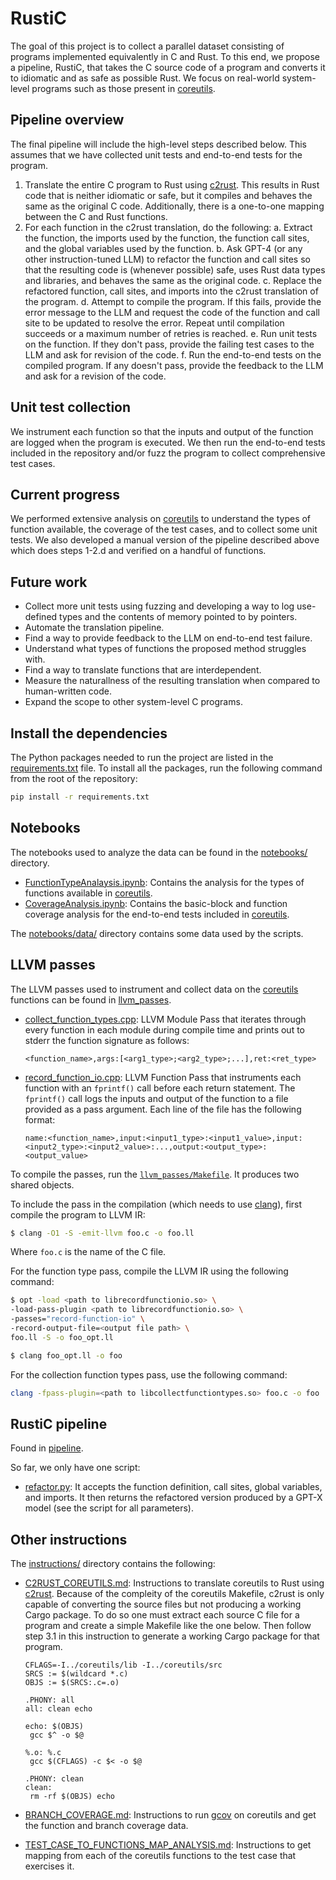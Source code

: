 # RustiC
The goal of this project is to collect a parallel dataset consisting of programs
implemented equivalently in C and Rust. To this end, we propose a pipeline,
RustiC, that takes the C source code of a program and converts it to idiomatic
and as safe as possible Rust. We focus on real-world system-level programs such
as those present in [coreutils](https://github.com/coreutils/coreutils).

## Pipeline overview
The final pipeline will include the high-level steps described below. This
assumes that we have collected unit tests and end-to-end tests for the
program.

1. Translate the entire C program to Rust using
[c2rust](https://github.com/immunant/c2rust). This results in Rust code that is
neither idiomatic or safe, but it compiles and behaves the same as the original
C code. Additionally, there is a one-to-one mapping between the C and Rust
functions.
2. For each function in the c2rust translation, do the following:
   a. Extract the function, the imports used by the function, the function
   call sites, and the global variables used by the function.
   b. Ask GPT-4 (or any other instruction-tuned LLM) to refactor the function
   and call sites so that the resulting code is (whenever possible) safe, uses
   Rust data types and libraries, and behaves the same as the original code.
   c. Replace the refactored function, call sites, and imports into the c2rust
   translation of the program.
   d. Attempt to compile the program. If this fails, provide the error message
   to the LLM and request the code of the function and call site to be updated
   to resolve the error. Repeat until compilation succeeds or a maximum number
   of retries is reached.
   e. Run unit tests on the function. If they don't pass, provide the failing
   test cases to the LLM and ask for revision of the code.
   f. Run the end-to-end tests on the compiled program. If any doesn't pass,
   provide the feedback to the LLM and ask for a revision of the code.

## Unit test collection
We instrument each function so that the inputs and output of the function are
logged when the program is executed. We then run the end-to-end tests included
in the repository and/or fuzz the program to collect comprehensive test cases.

## Current progress
We performed extensive analysis on
[coreutils](https://github.com/coreutils/coreutils) to understand the types
of function available, the coverage of the test cases, and to collect some
unit tests. We also developed a manual version of the pipeline described above
which does steps 1-2.d and verified on a handful of functions.

## Future work
* Collect more unit tests using fuzzing and developing a way to log use-defined
types and the contents of memory pointed to by pointers.
* Automate the translation pipeline.
* Find a way to provide feedback to the LLM on end-to-end test failure.
* Understand what types of functions the proposed method struggles with.
* Find a way to translate functions that are interdependent.
* Measure the naturallness of the resulting translation when compared to
human-written code.
* Expand the scope to other system-level C programs.

## Install the dependencies

The Python packages needed to run the project are listed in the
[requirements.txt](requirements.txt) file. To install all the packages, run the
following command from the root of the repository:

```sh
pip install -r requirements.txt
```

## Notebooks

The notebooks used to analyze the data can be found in the
[notebooks/](notebooks) directory.

* [FunctionTypeAnalaysis.ipynb](notebooks/FunctionTypeAnalaysis.ipynb): Contains
the analysis for the types of functions available in
[coreutils](https://github.com/coreutils/coreutils).
* [CoverageAnalysis.ipynb](notebooks/CoverageAnalysis.ipynb): Contains the
basic-block and function coverage analysis for the end-to-end tests included in
[coreutils](https://github.com/coreutils/coreutils).

The [notebooks/data/](notebooks/data/) directory contains some data used by the
scripts.

## LLVM passes

The LLVM passes used to instrument and collect data on the
[coreutils](https://github.com/coreutils/coreutils) functions can be found in
[llvm\_passes](llvm_passes/).

* [collect\_function\_types.cpp](llvm_passes/collect_function_types.cpp): LLVM
Module Pass that iterates through every function in each module during compile
time and prints out to stderr the function signature as follows:
   ```
   <function_name>,args:[<arg1_type>;<arg2_type>;...],ret:<ret_type>
   ```
* [record\_function\_io.cpp](llvm_passes/record_function_io.cpp): LLVM Function
Pass that instruments each function with an `fprintf()` call before each return
statement. The `fprintf()` call logs the inputs and output of the function to a
file provided as a pass argument. Each line of the file has the
following format:
   ```
   name:<function_name>,input:<input1_type>:<input1_value>,input:<input2_type>:<input2_value>:...,output:<output_type>:<output_value>
   ```

To compile the passes, run the [`llvm_passes/Makefile`](llvm_passes/Makefile).
It produces two shared objects.

To include the pass in the compilation (which needs to use
[clang](https://clang.llvm.org/)), first compile the program to LLVM IR:

```sh
$ clang -O1 -S -emit-llvm foo.c -o foo.ll
```

Where `foo.c` is the name of the C file.

For the function type pass, compile the LLVM IR using the following command:

```sh
$ opt -load <path to librecordfunctionio.so> \
-load-pass-plugin <path to librecordfunctionio.so> \
-passes="record-function-io" \
-record-output-file=<output file path> \
foo.ll -S -o foo_opt.ll

$ clang foo_opt.ll -o foo
```

For the collection function types pass, use the following command:

```sh
clang -fpass-plugin=<path to libcollectfunctiontypes.so> foo.c -o foo
```

## RustiC pipeline
Found in [pipeline](pipeline/).

So far, we only have one script:

* [refactor.py](pipeline/refactor.py): It accepts the function definition,
call sites, global variables, and imports. It then returns the refactored
version produced by a GPT-X model (see the script for all parameters).

## Other instructions

The [instructions/](instructions/) directory contains the following:

* [C2RUST\_COREUTILS.md](instructions/C2RUST_COREUTILS.md): Instructions to
translate coreutils to Rust using [c2rust](https://github.com/immunant/c2rust).
Because of the compleity of the coreutils Makefile, c2rust is only capable of
converting the source files but not producing a working Cargo package. To do so
one must extract each source C file for a program and create a simple Makefile
like the one below. Then follow step 3.1 in this instruction to generate a
working Cargo package for that program.

   ```
   CFLAGS=-I../coreutils/lib -I../coreutils/src
   SRCS := $(wildcard *.c)
   OBJS := $(SRCS:.c=.o)
   
   .PHONY: all
   all: clean echo
   
   echo: $(OBJS)
   	gcc $^ -o $@
   
   %.o: %.c
   	gcc $(CFLAGS) -c $< -o $@
   
   .PHONY: clean
   clean:
   	rm -rf $(OBJS) echo
   ```

* [BRANCH\_COVERAGE.md](instructions/BRANCH_COVERAGE.md): Instructions to run
[gcov](https://gcc.gnu.org/onlinedocs/gcc/Gcov.html) on coreutils and get the
function and branch coverage data.
* [TEST\_CASE\_TO\_FUNCTIONS\_MAP\_ANALYSIS.md](instructions/TEST_CASE_TO_FUNCTIONS_MAP_ANALYSIS.md):
Instructions to get mapping from each of the coreutils functions to the test
case that exercises it.
